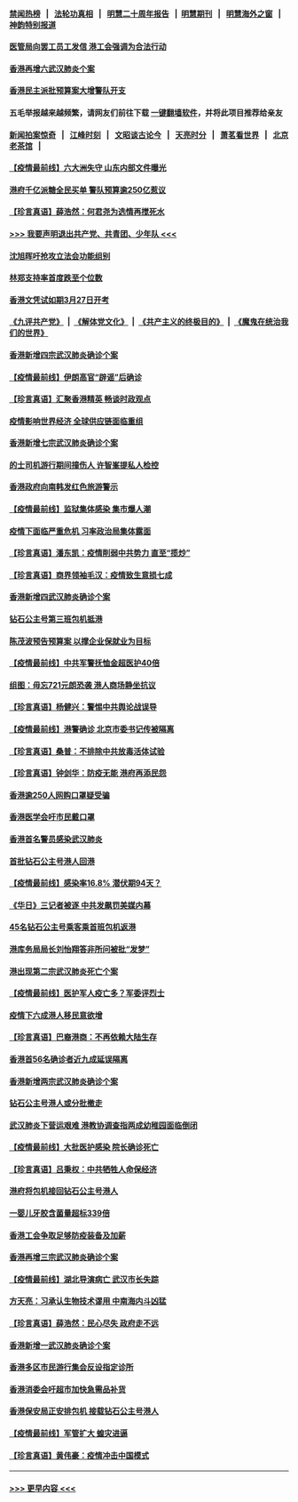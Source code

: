 #### [禁闻热榜](热点新闻.md?=0)  &nbsp;&nbsp;|&nbsp;&nbsp; [法轮功真相](https://github.com/gfw-breaker/truth/blob/master/README.md?=0) &nbsp;&nbsp;|&nbsp;&nbsp; [明慧二十周年报告](https://github.com/gfw-breaker/mh-reports/blob/master/README.md?=0) &nbsp;&nbsp;|&nbsp;&nbsp;[明慧期刊](https://github.com/gfw-breaker/mh-qikan) &nbsp;&nbsp;|&nbsp;&nbsp; [明慧海外之窗](https://github.com/gfw-breaker/mh-news/blob/master/README.md?=0) &nbsp;&nbsp;|&nbsp;&nbsp; [神韵特别报道](https://github.com/gfw-breaker/mh-news/blob/master/shenyun.md?=0)
#### [医管局向罢工员工发信 港工会强调为合法行动](../pages/nsc415/n11898870.md?t=02271031) 
#### [香港再增六武汉肺炎个案](../pages/nsc415/n11898843.md?t=02271031) 
#### [香港民主派批预算案大增警队开支](../pages/nsc415/n11898813.md?t=02271031) 
#### 五毛举报越来越频繁，请网友们前往下载 [一键翻墙软件](https://github.com/gfw-breaker/ssr-accounts)，并将此项目推荐给亲友
#### [新闻拍案惊奇](https://github.com/gfw-breaker/banned-news/blob/master/pages/link4.md) &nbsp;&nbsp;|&nbsp;&nbsp; [江峰时刻](https://github.com/gfw-breaker/banned-news/blob/master/pages/link4.md) &nbsp;&nbsp;|&nbsp;&nbsp; [文昭谈古论今](https://github.com/gfw-breaker/banned-news/blob/master/pages/link4.md) &nbsp;&nbsp;|&nbsp;&nbsp; [天亮时分](https://github.com/gfw-breaker/banned-news/blob/master/pages/link4.md) &nbsp;&nbsp;|&nbsp;&nbsp; [萧茗看世界](https://github.com/gfw-breaker/banned-news/blob/master/pages/link4.md) &nbsp;&nbsp;|&nbsp;&nbsp; [北京老茶馆](https://github.com/gfw-breaker/banned-news/blob/master/pages/link4.md) &nbsp;&nbsp;|&nbsp;&nbsp; 
#### [【疫情最前线】六大洲失守 山东内部文件曝光](../pages/nsc415/n11898455.md?t=02271031) 
#### [港府千亿派糖全民买单 警队预算逾250亿惹议](../pages/nsc415/n11898608.md?t=02271031) 
#### [【珍言真语】薛浩然：何君尧为选情再搅死水](../pages/nsc415/n11898269.md?t=02271031) 
#### [>>> 我要声明退出共产党、共青团、少年队 <<<](https://github.com/begood0513/goodnews/blob/master/quit/letter.md) 
#### [沈旭晖吁抢攻立法会功能组别](../pages/nsc415/n11896084.md?t=02271031) 
#### [林郑支持率首度跌至个位数](../pages/nsc415/n11896058.md?t=02271031) 
#### [香港文凭试如期3月27日开考](../pages/nsc415/n11896055.md?t=02271031) 
#### [《九评共产党》](https://github.com/begood0513/9ping.md/blob/master/README.md) &nbsp;|&nbsp; [《解体党文化》](../../../../jtdwh.md/blob/master/README.md)  &nbsp;|&nbsp; [《共产主义的终极目的》](../../../../gczydzjmd.md/blob/master/README.md) &nbsp;|&nbsp; [《魔鬼在统治我们的世界》](../../../../mgztzwmdsj.md/blob/master/README.md) 
#### [香港新增四宗武汉肺炎确诊个案](../pages/nsc415/n11896040.md?t=02271031) 
#### [【疫情最前线】伊朗高官“辟谣”后确诊](../pages/nsc415/n11895902.md?t=02271031) 
#### [【珍言真语】汇聚香港精英 畅谈时政观点](../pages/nsc415/n11895733.md?t=02271031) 
#### [疫情影响世界经济 全球供应链面临重组](../pages/nsc415/n11895634.md?t=02271031) 
#### [香港新增七宗武汉肺炎确诊个案](../pages/nsc415/n11893498.md?t=02271031) 
#### [的士司机游行期间撞伤人 许智峯提私人检控](../pages/nsc415/n11893483.md?t=02271031) 
#### [香港政府向南韩发红色旅游警示](../pages/nsc415/n11893398.md?t=02271031) 
#### [【疫情最前线】监狱集体感染 集市爆人潮](../pages/nsc415/n11893181.md?t=02271031) 
#### [疫情下面临严重危机  习率政治局集体露面](../pages/nsc415/n11893305.md?t=02271031) 
#### [【珍言真语】潘东凯：疫情削弱中共势力 直至“揽炒”](../pages/nsc415/n11892866.md?t=02271031) 
#### [【珍言真语】商界领袖毛汉：疫情致生意损七成](../pages/nsc415/n11890348.md?t=02271031) 
#### [香港新增四武汉肺炎确诊个案](../pages/nsc415/n11890610.md?t=02271031) 
#### [钻石公主号第三班包机抵港](../pages/nsc415/n11890645.md?t=02271031) 
#### [陈茂波预告预算案 以撑企业保就业为目标](../pages/nsc415/n11890574.md?t=02271031) 
#### [【疫情最前线】中共军警抚恤金超医护40倍](../pages/nsc415/n11890458.md?t=02271031) 
#### [组图：毋忘721元朗恐袭 港人商场静坐抗议](../pages/nsc415/n11876882.md?t=02271031) 
#### [【珍言真语】杨健兴：警惕中共舆论战误导](../pages/nsc415/n11888131.md?t=02271031) 
#### [【疫情最前线】港警确诊 北京市委书记传被隔离](../pages/nsc415/n11886872.md?t=02271031) 
#### [【珍言真语】桑普：不排除中共放毒活体试验](../pages/nsc415/n11886832.md?t=02271031) 
#### [【珍言真语】钟剑华：防疫无能 港府再添民怨](../pages/nsc415/n11884504.md?t=02271031) 
#### [香港逾250人网购口罩疑受骗](../pages/nsc415/n11884388.md?t=02271031) 
#### [香港医学会吁市民戴口罩](../pages/nsc415/n11884367.md?t=02271031) 
#### [香港首名警员感染武汉肺炎](../pages/nsc415/n11884357.md?t=02271031) 
#### [首批钻石公主号港人回港](../pages/nsc415/n11884333.md?t=02271031) 
#### [【疫情最前线】感染率16.8% 潜伏期94天？](../pages/nsc415/n11884256.md?t=02271031) 
#### [《华日》三记者被逐 中共发飙罚美媒内幕](../pages/nsc415/n11884184.md?t=02271031) 
#### [45名钻石公主号乘客乘首班包机返港](../pages/nsc415/n11881770.md?t=02271031) 
#### [港库务局局长刘怡翔答非所问被批“发梦”](../pages/nsc415/n11881752.md?t=02271031) 
#### [港出现第二宗武汉肺炎死亡个案](../pages/nsc415/n11881736.md?t=02271031) 
#### [【疫情最前线】医护军人疫亡多？军委评烈士](../pages/nsc415/n11881655.md?t=02271031) 
#### [疫情下六成港人移民意欲增](../pages/nsc415/n11881699.md?t=02271031) 
#### [【珍言真语】巴裔港商：不再依赖大陆生存](../pages/nsc415/n11881126.md?t=02271031) 
#### [香港首56名确诊者近九成延误隔离](../pages/nsc415/n11879079.md?t=02271031) 
#### [香港新增两宗武汉肺炎确诊个案](../pages/nsc415/n11879064.md?t=02271031) 
#### [钻石公主号港人或分批撤走](../pages/nsc415/n11879029.md?t=02271031) 
#### [武汉肺炎下营运艰难 港教协调查指两成幼稚园面临倒闭](../pages/nsc415/n11878989.md?t=02271031) 
#### [【疫情最前线】大批医护感染 院长确诊死亡](../pages/nsc415/n11878595.md?t=02271031) 
#### [【珍言真语】吕秉权：中共牺牲人命保经济](../pages/nsc415/n11878390.md?t=02271031) 
#### [港府将包机接回钻石公主号港人](../pages/nsc415/n11876352.md?t=02271031) 
#### [一婴儿牙胶含菌量超标339倍](../pages/nsc415/n11876336.md?t=02271031) 
#### [香港工会争取足够防疫装备及加薪](../pages/nsc415/n11876313.md?t=02271031) 
#### [香港再增三宗武汉肺炎确诊个案](../pages/nsc415/n11876297.md?t=02271031) 
#### [【疫情最前线】湖北导演病亡 武汉市长失踪](../pages/nsc415/n11876272.md?t=02271031) 
#### [方天亮：习承认生物技术谬用 中南海内斗凶猛](../pages/nsc415/n11873679.md?t=02271031) 
#### [【珍言真语】薛浩然：民心尽失 政府走不远](../pages/nsc415/n11875838.md?t=02271031) 
#### [香港新增一武汉肺炎确诊个案](../pages/nsc415/n11874044.md?t=02271031) 
#### [香港多区市民游行集会反设指定诊所](../pages/nsc415/n11874017.md?t=02271031) 
#### [香港消委会吁超市加快急需品补货](../pages/nsc415/n11874003.md?t=02271031) 
#### [香港保安局正安排包机 接载钻石公主号港人](../pages/nsc415/n11873932.md?t=02271031) 
#### [【疫情最前线】军管扩大 蝗灾进逼](../pages/nsc415/n11873780.md?t=02271031) 
#### [【珍言真语】黄伟豪：疫情冲击中国模式](../pages/nsc415/n11873482.md?t=02271031) 

----
#### [ >>> 更早内容 <<< ](../indexes/nsc415-earlier.md)
